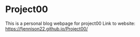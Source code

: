 # Project00
This is a personal blog webpage for project00
Link to website: https://fjennison22.github.io/Project00/
